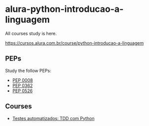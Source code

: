 # alura-python-introducao-a-linguagem #

All courses study is here.

https://cursos.alura.com.br/course/python-introducao-a-linguagem

## PEPs ##

Study the follow PEPs:

- [PEP 0008](https://peps.python.org/pep-0008/ "Style Guide for Python Code")
- [PEP 0362](https://peps.python.org/pep-0362/ "Function Signature Object")
- [PEP 0526](https://peps.python.org/pep-0526/ "Syntax for Variable Annotations")

## Courses ##

- [Testes automatizados: TDD com Python](https://cursos.alura.com.br/course/tdd-com-python "tdd_com_python")
